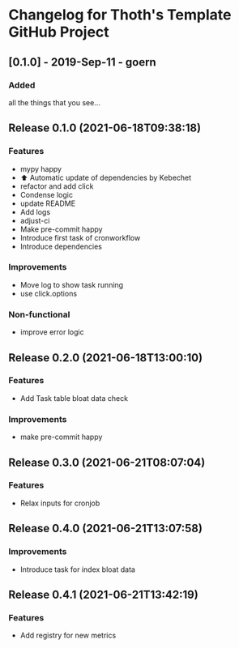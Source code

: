 # Changelog for Thoth's Template GitHub Project

## [0.1.0] - 2019-Sep-11 - goern

### Added

all the things that you see...

## Release 0.1.0 (2021-06-18T09:38:18)
### Features
* mypy happy
* :arrow_up: Automatic update of dependencies by Kebechet
* refactor and add click
* Condense logic
* update README
* Add logs
* adjust-ci
* Make pre-commit happy
* Introduce first task of cronworkflow
* Introduce dependencies
### Improvements
* Move log to show task running
* use click.options
### Non-functional
* improve error logic

## Release 0.2.0 (2021-06-18T13:00:10)
### Features
* Add Task table bloat data check
### Improvements
* make pre-commit happy

## Release 0.3.0 (2021-06-21T08:07:04)
### Features
* Relax inputs for cronjob

## Release 0.4.0 (2021-06-21T13:07:58)
### Improvements
* Introduce task for index bloat data

## Release 0.4.1 (2021-06-21T13:42:19)
### Features
* Add registry for new metrics
